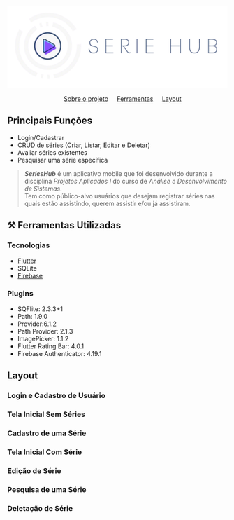 ![SeriesHub](./assets/logo-sh.png)

<nav>
  <ul style="list-style: none;
  justify-content: center; display: flex">
    <li style= "margin: 0 10px"><a href="#">Sobre o projeto</a></li>
    <li style= "margin: 0 10px"><a href="#">Ferramentas</a></li>
    <li style= "margin: 0 10px"><a href="#">Layout</a></li>
  </ul>
</nav>

## Principais Funções
* Login/Cadastrar
* CRUD de séries (Criar, Listar, Editar e Deletar)
* Avaliar séries existentes
* Pesquisar uma série específica

> <i><strong>SeriesHub</strong></i> é um aplicativo mobile que foi desenvolvido durante a disciplina <i>Projetos Aplicados I</i> do curso de <i>Análise e Desenvolvimento de Sistemas</i>. 
</br>Tem como público-alvo usuários que desejam registrar séries nas quais estão assistindo, querem assistir e/ou já assistiram.
## ⚒ Ferramentas Utilizadas
### Tecnologias
+ <a href="https://docs.flutter.dev/">Flutter</a>
+ SQLite
+ <a href="https://firebase.google.com/docs?hl=pt-br">Firebase</a>
### Plugins
+ SQFlite: 2.3.3+1
+ Path: 1.9.0
+ Provider:6.1.2
+ Path Provider: 2.1.3
+ ImagePicker: 1.1.2
+ Flutter Rating Bar: 4.0.1
+ Firebase Authenticator: 4.19.1

## Layout
### Login e Cadastro de Usuário

### Tela Inicial Sem Séries

### Cadastro de uma Série

### Tela Inicial Com Série

### Edição de Série

### Pesquisa de uma Série

### Deletação de Série